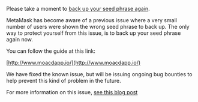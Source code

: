 Please take a moment to [back up your seed phrase again](http://www.moacdapp.io/).

MetaMask has become aware of a previous issue where a very small number of users were shown the wrong seed phrase to back up. The only way to protect yourself from this issue, is to back up your seed phrase again now.

You can follow the guide at this link:

[http://www.moacdapp.io/](http://www.moacdapp.io/)

We have fixed the known issue, but will be issuing ongoing bug bounties to help prevent this kind of problem in the future.

For more information on this issue, [see this blog post](http://www.moacdapp.io/)
